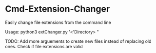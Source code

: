 # Cmd-Extension-Changer
Easily change file extensions from the command line

Usage: python3 extChanger.py '<'Directory> <Extension to change> <New extension>"

TODO:
Add more arguements to create new files instead of replacing old ones.
Check if file extensions are valid
